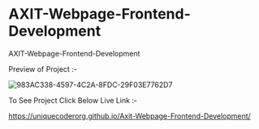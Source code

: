 # AXIT-Webpage-Frontend-Development
AXIT-Webpage-Frontend-Development


Preview of Project :- 

![983AC338-4597-4C2A-8FDC-29F03E7762D7](https://user-images.githubusercontent.com/79758742/211203404-f4636b89-a830-4ec1-9f48-0e6a0c72aa4e.jpeg)

To See Project Click Below Live Link :- 

https://uniquecoderorg.github.io/Axit-Webpage-Frontend-Development/
